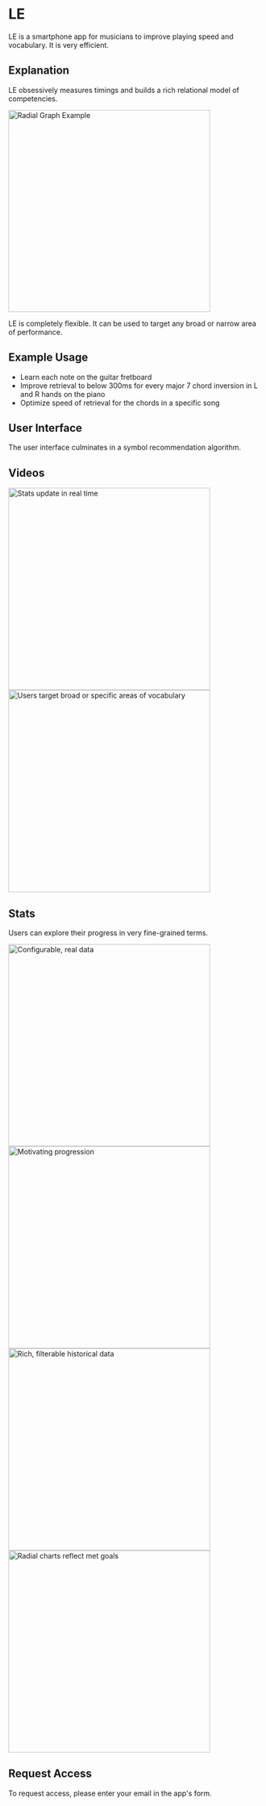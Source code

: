 # LE 

LE is a smartphone app for musicians to improve playing speed and vocabulary. It is very efficient.

## Explanation

LE obsessively measures timings and builds a rich relational model of competencies.

<img src="assets/radialGraphExample.jpg" alt="Radial Graph Example" width="400">

LE is completely flexible. It can be used to target any broad or narrow area of performance.

## Example Usage

- Learn each note on the guitar fretboard
- Improve retrieval to below 300ms for every major 7 chord inversion in L and R hands on the piano
- Optimize speed of retrieval for the chords in a specific song

## User Interface

The user interface culminates in a symbol recommendation algorithm.

## Videos

<img src="assets/exaggerated.mp4" alt="Stats update in real time" width="400">

<img src="assets/triads.mp4" alt="Users target broad or specific areas of vocabulary" width="400">

## Stats

Users can explore their progress in very fine-grained terms.

<img src="assets/1.png" alt="Configurable, real data" width="400">

<img src="assets/2.png" alt="Motivating progression" width="400">

<img src="assets/charts.png" alt="Rich, filterable historical data" width="400">

<img src="assets/completed.png" alt="Radial charts reflect met goals" width="400">

## Request Access

To request access, please enter your email in the app's form. 
